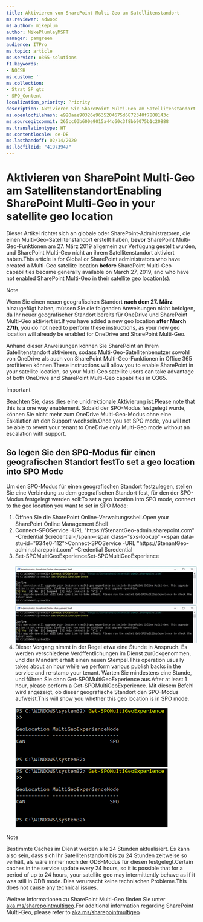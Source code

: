 ```yaml
---
title: Aktivieren von SharePoint Multi-Geo am Satellitenstandort
ms.reviewer: adwood
ms.author: mikeplum
author: MikePlumleyMSFT
manager: pamgreen
audience: ITPro
ms.topic: article
ms.service: o365-solutions
f1.keywords:
- NOCSH
ms.custom: ''
ms.collection:
- Strat_SP_gtc
- SPO_Content
localization_priority: Priority
description: Aktivieren Sie SharePoint Multi-Geo am Satellitenstandort.
ms.openlocfilehash: e920aae90326e9635204675d6872340f7808143c
ms.sourcegitcommit: 265cc03b600e9015a44c60c3f8bb9075b1c20888
ms.translationtype: HT
ms.contentlocale: de-DE
ms.lasthandoff: 02/14/2020
ms.locfileid: "41973947"
---
```

# <a name="enabling-sharepoint-multi-geo-in-your-satellite-geo-location"></a><span data-ttu-id="934e0-103">Aktivieren von SharePoint Multi-Geo am Satellitenstandort</span><span class="sxs-lookup"><span data-stu-id="934e0-103">Enabling SharePoint Multi-Geo in your satellite geo location</span></span>

<span data-ttu-id="934e0-104">Dieser Artikel richtet sich an globale oder SharePoint-Administratoren, die einen Multi-Geo-Satellitenstandort erstellt haben, **bevor** SharePoint Multi-Geo-Funktionen am 27. März 2019 allgemein zur Verfügung gestellt wurden, und SharePoint Multi-Geo nicht an ihrem Satellitenstandort aktiviert haben.</span><span class="sxs-lookup"><span data-stu-id="934e0-104">This article is for Global or SharePoint administrators who have created a Multi-Geo satellite location **before** SharePoint Multi-Geo capabilities became generally available on March 27, 2019, and who have not enabled SharePoint Multi-Geo in their satellite geo location(s).</span></span> 

>[!Note]
><span data-ttu-id="934e0-105">Wenn Sie einen neuen geografischen Standort **nach dem 27. März** hinzugefügt haben, müssen Sie die folgenden Anweisungen nicht befolgen, da Ihr neuer geografischer Standort bereits für OneDrive und SharePoint Multi-Geo aktiviert ist.</span><span class="sxs-lookup"><span data-stu-id="934e0-105">If you have added a new geo location **after March 27th**, you do not need to perform these instructions, as your new geo location will already be enabled for OneDrive and SharePoint Multi-Geo.</span></span>

<span data-ttu-id="934e0-106">Anhand dieser Anweisungen können Sie SharePoint an Ihrem Satellitenstandort aktivieren, sodass Multi-Geo-Satellitenbenutzer sowohl von OneDrive als auch von SharePoint Multi-Geo-Funktionen in Office 365 profitieren können.</span><span class="sxs-lookup"><span data-stu-id="934e0-106">These instructions will allow you to enable SharePoint in your satellite location, so your Multi-Geo satellite users can take advantage of both OneDrive and SharePoint Multi-Geo capabilities in O365.</span></span> 

>[!IMPORTANT]
><span data-ttu-id="934e0-107">Beachten Sie, dass dies eine unidirektionale Aktivierung ist.</span><span class="sxs-lookup"><span data-stu-id="934e0-107">Please note that this is a one way enablement.</span></span> <span data-ttu-id="934e0-108">Sobald der SPO-Modus festgelegt wurde, können Sie nicht mehr zum OneDrive Multi-Geo-Modus ohne eine Eskalation an den Support wechseln.</span><span class="sxs-lookup"><span data-stu-id="934e0-108">Once you set SPO mode, you will not be able to revert your tenant to OneDrive only Multi-Geo mode without an escalation with support.</span></span> 

## <a name="to-set-a-geo-location-into-spo-mode"></a><span data-ttu-id="934e0-109">So legen Sie den SPO-Modus für einen geografischen Standort fest</span><span class="sxs-lookup"><span data-stu-id="934e0-109">To set a geo location into SPO Mode</span></span>

<span data-ttu-id="934e0-110">Um den SPO-Modus für einen geografischen Standort festzulegen, stellen Sie eine Verbindung zu dem geografischen Standort fest, für den der SPO-Modus festgelegt werden soll:</span><span class="sxs-lookup"><span data-stu-id="934e0-110">To set a geo location into SPO mode, connect to the geo location you want to set in SPO Mode:</span></span>

1.  <span data-ttu-id="934e0-111">Öffnen Sie die SharePoint Online-Verwaltungsshell.</span><span class="sxs-lookup"><span data-stu-id="934e0-111">Open your SharePoint Online Management Shell</span></span> 
2.  <span data-ttu-id="934e0-112">Connect-SPOService -URL "https://$tenantGeo-admin.sharepoint.com" -Credential $credential</span><span class="sxs-lookup"><span data-stu-id="934e0-112">Connect-SPOService -URL "https://$tenantGeo-admin.sharepoint.com" -Credential $credential</span></span>
3.  <span data-ttu-id="934e0-113">Set-SPOMultiGeoExperience</span><span class="sxs-lookup"><span data-stu-id="934e0-113">Set-SPOMultiGeoExperience</span></span></br></br>
<span data-ttu-id="934e0-114">![Set-SPOMultiGeoExperience](media/Set-SPO-MultiGeo.jpg)</span><span class="sxs-lookup"><span data-stu-id="934e0-114">![Set-SPOMultiGeoExperience](media/Set-SPO-MultiGeo.jpg)</span></span>
4.  <span data-ttu-id="934e0-115">Dieser Vorgang nimmt in der Regel etwa eine Stunde in Anspruch. Es werden verschiedene Veröffentlichungen im Dienst zurückgenommen, und der Mandant erhält einen neuen Stempel.</span><span class="sxs-lookup"><span data-stu-id="934e0-115">This operation usually takes about an hour while we perform various publish backs in the service and re-stamp your tenant.</span></span> <span data-ttu-id="934e0-116">Warten Sie mindestens eine Stunde, und führen Sie dann Get-SPOMultiGeoExperience aus.</span><span class="sxs-lookup"><span data-stu-id="934e0-116">After at least 1 hour, please perform a Get-SPOMultiGeoExperience.</span></span>  <span data-ttu-id="934e0-117">Mit diesem Befehl wird angezeigt, ob dieser geografische Standort den SPO-Modus aufweist.</span><span class="sxs-lookup"><span data-stu-id="934e0-117">This will show you whether this geo location is in SPO mode.</span></span></br></br>
<span data-ttu-id="934e0-118">![Set-SPOMultiGeoExperience](media/Get-SPO-MultiGeo.jpg)</span><span class="sxs-lookup"><span data-stu-id="934e0-118">![Set-SPOMultiGeoExperience](media/Get-SPO-MultiGeo.jpg)</span></span>

 
 
 
>[!Note]
><span data-ttu-id="934e0-119">Bestimmte Caches im Dienst werden alle 24 Stunden aktualisiert. Es kann also sein, dass sich Ihr Satellitenstandort bis zu 24 Stunden zeitweise so verhält, als wäre immer noch der ODB-Modus für diesen festgelegt.</span><span class="sxs-lookup"><span data-stu-id="934e0-119">Certain caches in the service update every 24 hours, so it is possible that for a period of up to 24 hours, your satellite geo may intermittently behave as if it was still in ODB mode.</span></span> <span data-ttu-id="934e0-120">Dies verursacht keine technischen Probleme.</span><span class="sxs-lookup"><span data-stu-id="934e0-120">This does not cause any technical issues.</span></span> 
 
<span data-ttu-id="934e0-121">Weitere Informationen zu SharePoint Multi-Geo finden Sie unter [aka.ms/sharepointmultigeo](https://docs.microsoft.com/office365/enterprise/multi-geo-capabilities-in-onedrive-and-sharepoint-online-in-office-365).</span><span class="sxs-lookup"><span data-stu-id="934e0-121">For additional information regarding SharePoint Multi-Geo, please refer to [aka.ms/sharepointmultigeo](https://docs.microsoft.com/office365/enterprise/multi-geo-capabilities-in-onedrive-and-sharepoint-online-in-office-365)</span></span>


